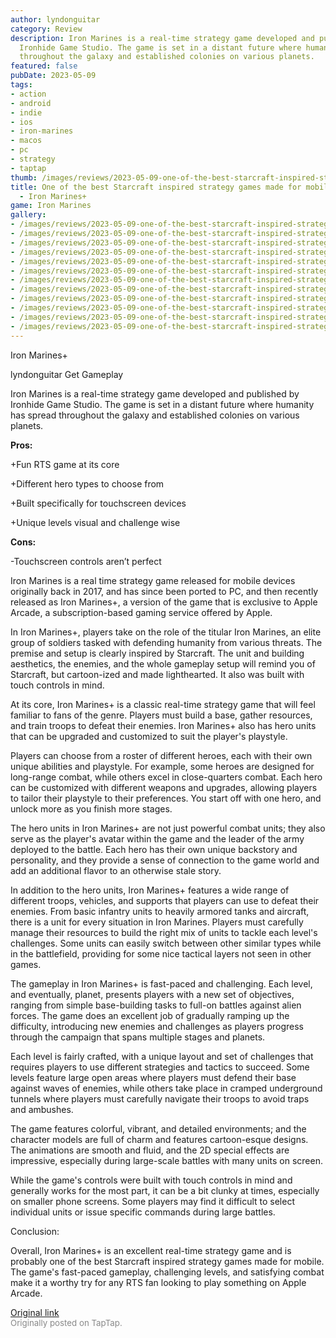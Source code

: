 ```yaml
---
author: lyndonguitar
category: Review
description: Iron Marines is a real-time strategy game developed and published by
  Ironhide Game Studio. The game is set in a distant future where humanity has spread
  throughout the galaxy and established colonies on various planets.
featured: false
pubDate: 2023-05-09
tags:
- action
- android
- indie
- ios
- iron-marines
- macos
- pc
- strategy
- taptap
thumb: /images/reviews/2023-05-09-one-of-the-best-starcraft-inspired-strategy-games-made-for-mobile--full-review---iron-mar-0.avif
title: One of the best Starcraft inspired strategy games made for mobile | Full Review
  - Iron Marines+
game: Iron Marines
gallery:
- /images/reviews/2023-05-09-one-of-the-best-starcraft-inspired-strategy-games-made-for-mobile--full-review---iron-mar-0.avif
- /images/reviews/2023-05-09-one-of-the-best-starcraft-inspired-strategy-games-made-for-mobile--full-review---iron-mar-1.avif
- /images/reviews/2023-05-09-one-of-the-best-starcraft-inspired-strategy-games-made-for-mobile--full-review---iron-mar-2.avif
- /images/reviews/2023-05-09-one-of-the-best-starcraft-inspired-strategy-games-made-for-mobile--full-review---iron-mar-3.avif
- /images/reviews/2023-05-09-one-of-the-best-starcraft-inspired-strategy-games-made-for-mobile--full-review---iron-mar-4.avif
- /images/reviews/2023-05-09-one-of-the-best-starcraft-inspired-strategy-games-made-for-mobile--full-review---iron-mar-5.avif
- /images/reviews/2023-05-09-one-of-the-best-starcraft-inspired-strategy-games-made-for-mobile--full-review---iron-mar-6.avif
- /images/reviews/2023-05-09-one-of-the-best-starcraft-inspired-strategy-games-made-for-mobile--full-review---iron-mar-7.avif
- /images/reviews/2023-05-09-one-of-the-best-starcraft-inspired-strategy-games-made-for-mobile--full-review---iron-mar-8.avif
- /images/reviews/2023-05-09-one-of-the-best-starcraft-inspired-strategy-games-made-for-mobile--full-review---iron-mar-9.avif
- /images/reviews/2023-05-09-one-of-the-best-starcraft-inspired-strategy-games-made-for-mobile--full-review---iron-mar-10.avif
- /images/reviews/2023-05-09-one-of-the-best-starcraft-inspired-strategy-games-made-for-mobile--full-review---iron-mar-11.avif
---
```

Iron Marines+

lyndonguitar
Get
Gameplay

Iron Marines is a real-time strategy game developed and published by Ironhide Game Studio. The game is set in a distant future where humanity has spread throughout the galaxy and established colonies on various planets.


**Pros:**


+Fun RTS game at its core

+Different hero types to choose from

+Built specifically for touchscreen devices

+Unique levels visual and challenge wise


**Cons:**


-Touchscreen controls aren’t perfect

Iron Marines is a real time strategy game released for mobile devices originally back in 2017, and has since been ported to PC, and then recently released as Iron Marines+, a version of the game that is exclusive to Apple Arcade, a subscription-based gaming service offered by Apple.

In Iron Marines+, players take on the role of the titular Iron Marines, an elite group of soldiers tasked with defending humanity from various threats. The premise and setup is clearly inspired by Starcraft. The unit and building aesthetics, the enemies, and the whole gameplay setup will remind you of Starcraft, but cartoon-ized and made lighthearted. It also was built with touch controls in mind.

At its core, Iron Marines+ is a classic real-time strategy game that will feel familiar to fans of the genre. Players must build a base, gather resources, and train troops to defeat their enemies. Iron Marines+ also has hero units that can be upgraded and customized to suit the player's playstyle.

Players can choose from a roster of different heroes, each with their own unique abilities and playstyle. For example, some heroes are designed for long-range combat, while others excel in close-quarters combat. Each hero can be customized with different weapons and upgrades, allowing players to tailor their playstyle to their preferences. You start off with one hero, and unlock more as you finish more stages.

The hero units in Iron Marines+ are not just powerful combat units; they also serve as the player's avatar within the game and the leader of the army deployed to the battle. Each hero has their own unique backstory and personality, and they provide a sense of connection to the game world and add an additional flavor to an otherwise stale story.

In addition to the hero units, Iron Marines+ features a wide range of different troops, vehicles, and supports that players can use to defeat their enemies. From basic infantry units to heavily armored tanks and aircraft, there is a unit for every situation in Iron Marines. Players must carefully manage their resources to build the right mix of units to tackle each level's challenges. Some units can easily switch between other similar types while in the battlefield, providing for some nice tactical layers not seen in other games.

The gameplay in Iron Marines+ is fast-paced and challenging. Each level, and eventually, planet, presents players with a new set of objectives, ranging from simple base-building tasks to full-on battles against alien forces. The game does an excellent job of gradually ramping up the difficulty, introducing new enemies and challenges as players progress through the campaign that spans multiple stages and planets.

Each level is fairly crafted, with a unique layout and set of challenges that requires players to use different strategies and tactics to succeed. Some levels feature large open areas where players must defend their base against waves of enemies, while others take place in cramped underground tunnels where players must carefully navigate their troops to avoid traps and ambushes.

The game features colorful, vibrant, and detailed environments; and the character models are full of charm and features cartoon-esque designs. The animations are smooth and fluid, and the 2D special effects are impressive, especially during large-scale battles with many units on screen.

While the game's controls were built with touch controls in mind and generally works for the most part, it can be a bit clunky at times, especially on smaller phone screens. Some players may find it difficult to select individual units or issue specific commands during large battles.

Conclusion:

Overall, Iron Marines+ is an excellent real-time strategy game and is probably one of the best Starcraft inspired strategy games made for mobile. The game's fast-paced gameplay, challenging levels, and satisfying combat make it a worthy try for any RTS fan looking to play something on Apple Arcade.

[Original link](https://www.taptap.io/post/5379579)<br><span style="font-size: 0.95em; color: #888;">Originally posted on TapTap.</span>